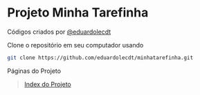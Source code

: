 # Projeto Minha Tarefinha

Códigos criados por
[@eduardolecdt](https://instagram.com/eduardolecdt)

Clone o repositório em seu computador usando
```sh
git clone https://github.com/eduardolecdt/minhatarefinha.git
```

Páginas do Projeto

> [Index do Projeto](https://eduardolecdt.github.io/minhatarefinha/)
